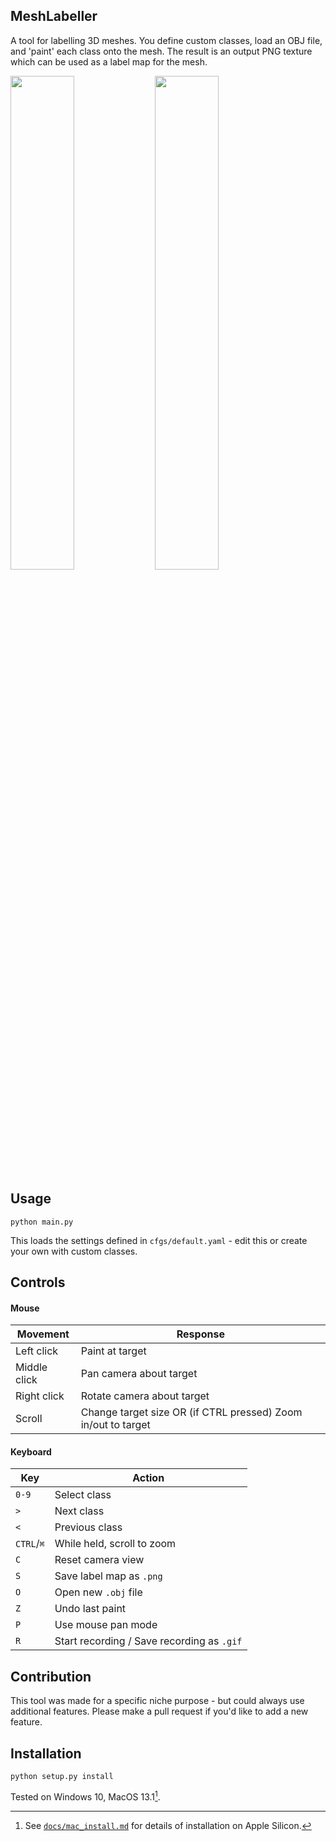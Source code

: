 ## MeshLabeller

A tool for labelling 3D meshes. You define custom classes, load an OBJ file, and 'paint' each class onto the mesh.
The result is an output PNG texture which can be used as a label map for the mesh.


<p float="left">
<img src="/docs/recording.gif" width="45%"/> <img src="/docs/render.gif" width="45%"/>
<p>

## Usage

```python main.py```

This loads the settings defined in `cfgs/default.yaml` - edit this or create your own with custom classes.

## Controls

#### Mouse

 Movement     | Response 
 ---          | --- 
 Left click   | Paint at target 
 Middle click | Pan camera about target 
 Right click  | Rotate camera about target 
 Scroll | Change target size OR (if CTRL pressed) Zoom in/out to target 


#### Keyboard

Key | Action
--- | ---
`0-9` | Select class
`>` | Next class
`<` | Previous class
`CTRL`/`⌘` | While held, scroll to zoom
`C` | Reset camera view
`S` | Save label map as `.png`
`O` | Open new `.obj` file
`Z` | Undo last paint
`P` | Use mouse pan mode
`R` | Start recording / Save recording as `.gif`


## Contribution

This tool was made for a specific niche purpose - but could always use additional features. Please make a pull request if you'd like to add a new feature.

## Installation

```python setup.py install```

Tested on Windows 10, MacOS 13.1[^1].

[^1]: See [`docs/mac_install.md`](mesh_labeller/blob/master/docs/mac_install.md) for details of installation on Apple Silicon.
